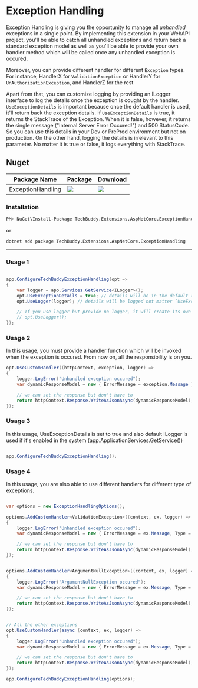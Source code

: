 # Exception Handling

Exception Handling is giving you the opportunity to manage all *unhandled* exceptions in a single point. By implementing this extension in your WebAPI project, 
you'll be able to catch all unhandled exceptions and return back a standard exception model as well as you'll be able to provide your own handler method which will be called once any unhandled exception is occured.    

Moreover, you can provide different handler for different `Exception` types. For instance, HandlerX for `ValidationException` or HandlerY for `UnAuthorizationException`, and HandlerZ for the rest

Apart from that, you can customize logging by providing an ILogger interface to log the details once the exception is cought by the handler. 
`UseExceptionDetails` is important because once the default handler is used, it'll return back the exception details. 
If `UseExceptionDetails` is true, it returns the StackTrace of the Exception. 
When it is false, however, it returns the single message ("Internal Server Error Occured!") and 500 StatusCode. So you can use this details in your Dev or PreProd environment but not on production. 
On the other hand, logging the details is irrelevant to this parameter. No matter it is true or false, it logs everything with StackTrace.  

## Nuget
| Package Name | Package | Download |
| ------------- | ------------- | ------------- |
| ExceptionHandling | [![](https://img.shields.io/nuget/v/TechBuddy.Extensions.AspNetCore.ExceptionHandling?style=for-the-badge)](https://www.nuget.org/packages/TechBuddy.Extensions.AspNetCore.ExceptionHandling) | [![](https://img.shields.io/nuget/dt/TechBuddy.Extensions.AspNetCore.ExceptionHandling?style=for-the-badge)](https://www.nuget.org/packages/TechBuddy.Extensions.AspNetCore.ExceptionHandling/) |

### Installation

```bash
PM> NuGet\Install-Package TechBuddy.Extensions.AspNetCore.ExceptionHandling
```
or
```bash
dotnet add package TechBuddy.Extensions.AspNetCore.ExceptionHandling
```

----


### Usage 1  

```csharp

app.ConfigureTechBuddyExceptionHandling(opt =>
{
    var logger = app.Services.GetService<ILogger>();
    opt.UseExceptionDetails = true; // details will be in the default response model (`DefaultExceptionHandlerResponseModel`)
    opt.UseLogger(logger); // details will be logged not matter `UseExceptionDetails` is true or false

    // If you use logger but provide no logger, it will create its own logger
    // opt.UseLogger();
});

```

### Usage 2  

In this usage, you must provide a handler function which will be invoked when the exception is occured. From now on, all the responsibility is on you.

```csharp
opt.UseCustomHandler((httpContext, exception, logger) => 
{
    logger.LogError("Unhandled exception occured");
    var dynamicResponseModel = new { ErrorMessage = exception.Message };

    // we can set the response but don't have to
    return httpContext.Response.WriteAsJsonAsync(dynamicResponseModel); // WriteAsJsonAsync is an extension method.
});
```

### Usage 3

In this usage, UseExceptionDetails is set to true and also default ILogger is used if it's enabled in the system (app.ApplicationServices.GetService<ILogger>())

```csharp

app.ConfigureTechBuddyExceptionHandling();

```


### Usage 4

In this usage, you are also able to use different handlers for different type of exceptions.

```csharp

var options = new ExceptionHandlingOptions();

options.AddCustomHandler<ValidationException>((context, ex, logger) =>
{
    logger.LogError("Unhandled exception occured");
    var dynamicResponseModel = new { ErrorMessage = ex.Message, Type = "ValidationException" };

    // we can set the response but don't have to
    return httpContext.Response.WriteAsJsonAsync(dynamicResponseModel);
});


options.AddCustomHandler<ArgumentNullException>((context, ex, logger) =>
{
    logger.LogError("ArgumentNullException occured");
    var dynamicResponseModel = new { ErrorMessage = ex.Message, Type = "ArgumentNullException" };

    // we can set the response but don't have to
    return httpContext.Response.WriteAsJsonAsync(dynamicResponseModel);
});


// All the other exceptions
opt.UseCustomHandler(async (context, ex, logger) =>
{
    logger.LogError("Unhandled exception occured");
    var dynamicResponseModel = new { ErrorMessage = ex.Message, Type = "Exception" };

    // we can set the response but don't have to
    return httpContext.Response.WriteAsJsonAsync(dynamicResponseModel);
});

app.ConfigureTechBuddyExceptionHandling(options);

```
